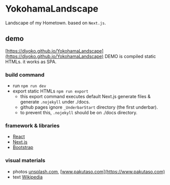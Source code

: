 # YokohamaLandscape

Landscape of my Hometown. based on `Next.js`.

## demo

[https://djyoko.github.io/YokohamaLandscape](https://djyoko.github.io/YokohamaLandscape)
DEMO is compiled static HTMLs. it works as SPA.

### build command

- run `npm run dev`
- export static HTMLs `npm run export`
  - this export command executes default Next.js generate files & generate `.nojekyll` under ./docs.
  - github pages ignore `_UnderbarStart` directory (the first underbar).
  - to prevent this, `.nojekyll` should be on ./docs directory.

### framework & libraries

- [React](https://reactjs.org/)
- [Next.js](https://nextjs.org/)
- [Bootstrap](https://getbootstrap.com/)

### visual materials

- photos [unsplash.com](https://unsplash.com), [www.pakutaso.com](https://www.pakutaso.com)
- text [Wikipedia](https://en.wikipedia.org/wiki/Yokohama)

